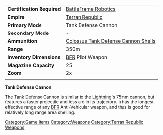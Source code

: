 |                            |                                                                                        |
| -------------------------- | -------------------------------------------------------------------------------------- |
| **Certification Required** | [BattleFrame Robotics](/BattleFrame_Robotics "wikilink")                               |
| **Empire**                 | [Terran Republic](/Terran_Republic "wikilink")                                         |
| **Primary Mode**           | Tank Defense Cannon                                                                    |
| **Secondary Mode**         | \-                                                                                     |
| **Ammunition**             | [Colossus Tank Defense Cannon Shells](/Colossus_Tank_Defense_Cannon_Shells "wikilink") |
| **Range**                  | 350m                                                                                   |
| **Inventory Dimensions**   | [BFR](/BFR "wikilink") Pilot Weapon                                                    |
| **Magazine Capacity**      | 25                                                                                     |
| **Zoom**                   | 2x                                                                                     |
|                            |                                                                                        |

**Tank Defense Cannon**

The Tank Defense Cannon is similar to the
[Lightning](/Lightning "wikilink")'s 75mm cannon, but features a faster
projectile and less arc in its trajectory. It has the longest effective
range of any [BFR](/BFR "wikilink") Anti-Vehicular weapon, and thus is
good for relatively long range area shelling.

[Category:Game Items](/Category:Game_Items "wikilink")
[Category:Weapons](/Category:Weapons "wikilink") [Category:Terran
Republic Weapons](/Category:Terran_Republic_Weapons "wikilink")
